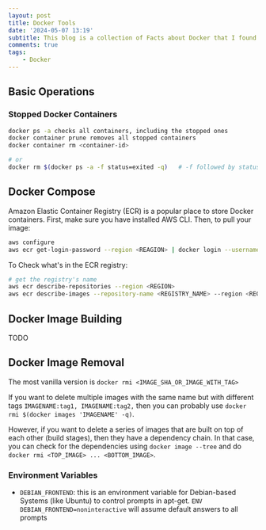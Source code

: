 ```yaml
---
layout: post
title: Docker Tools
date: '2024-05-07 13:19'
subtitle: This blog is a collection of Facts about Docker that I found useful
comments: true
tags:
    - Docker
---
```


## Basic Operations 

### Stopped Docker Containers

```bash
docker ps -a checks all containers, including the stopped ones
docker container prune removes all stopped containers
docker container rm <container-id>

# or
docker rm $(docker ps -a -f status=exited -q)   # -f followed by status
```

## Docker Compose

Amazon Elastic Container Registry (ECR) is a popular place to store Docker containers. First, make sure you have installed AWS CLI. Then, to pull your image:

```bash
aws configure
aws ecr get-login-password --region <REAGION> | docker login --username AWS --password-stdin <ECR_IMAGE_PATH>
```

To Check what's in the ECR registry:

```bash
# get the registry's name
aws ecr describe-repositories --region <REGION>
aws ecr describe-images --repository-name <REGISTRY_NAME> --region <REGION>
```

## Docker Image Building 
TODO

## Docker Image Removal

The most vanilla version is `docker rmi <IMAGE_SHA_OR_IMAGE_WITH_TAG>`

If you want to delete multiple images with the same name but with different tags `IMAGENAME:tag1, IMAGENAME:tag2,` then you can probably use `docker rmi $(docker images 'IMAGENAME' -q)`. 

However, if you want to delete a series of images that are built on top of each other (build stages), then they have a dependency chain. In that case, you can check for the dependencies using `docker image --tree` and do `docker rmi <TOP_IMAGE> ... <BOTTOM_IMAGE>`. 




### Environment Variables

- `DEBIAN_FRONTEND`: this is an environment variable for Debian-based Systems (like Ubuntu) to control prompts in apt-get. `ENV DEBIAN_FRONTEND=noninteractive` will assume default answers to all prompts